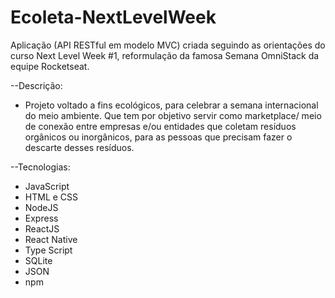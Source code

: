 # Ecoleta-NextLevelWeek
Aplicação (API RESTful em modelo MVC) criada seguindo as orientações do curso Next Level Week #1, reformulação da famosa Semana OmniStack da equipe Rocketseat.

--Descrição:

- Projeto voltado a fins ecológicos, para celebrar a semana internacional do meio ambiente. Que tem por objetivo servir como marketplace/ meio de conexão entre empresas e/ou entidades que coletam resíduos orgânicos ou inorgânicos, para as pessoas que precisam fazer o descarte desses resíduos.


--Tecnologias:
- JavaScript
- HTML e CSS
- NodeJS
- Express
- ReactJS
- React Native
- Type Script
- SQLite
- JSON
- npm
